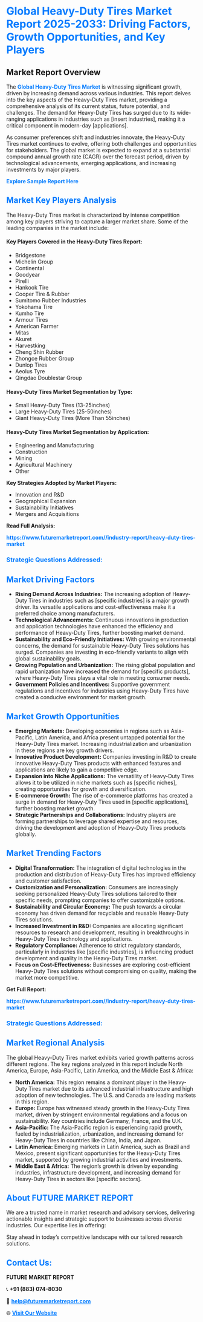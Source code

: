 <h1 style="color: #007BFF;">Global Heavy-Duty Tires Market Report 2025-2033: Driving Factors, Growth Opportunities, and Key Players</h1>

<section id="overview">
<h2>Market Report Overview</h2>
<p>The <a href="https://www.futuremarketreport.com//industry-report/heavy-duty-tires-market" style="color: #007BFF; text-decoration: none;"><strong>Global Heavy-Duty Tires Market</strong></a> is witnessing significant growth, driven by increasing demand across various industries. This report delves into the key aspects of the Heavy-Duty Tires market, providing a comprehensive analysis of its current status, future potential, and challenges. The demand for Heavy-Duty Tires has surged due to its wide-ranging applications in industries such as [insert industries], making it a critical component in modern-day [applications].</p>
<p>As consumer preferences shift and industries innovate, the Heavy-Duty Tires market continues to evolve, offering both challenges and opportunities for stakeholders. The global market is expected to expand at a substantial compound annual growth rate (CAGR) over the forecast period, driven by technological advancements, emerging applications, and increasing investments by major players.</p>
</section>

<section id="overview">
<p><a href="https://www.futuremarketreport.com//request-sample/reportId=90799" style="color: #007BFF; text-decoration: none;"><strong>Explore Sample Report Here</strong></a></p>
</section>

<section id="key-players">
<h2 style="color: #007BFF;">Market Key Players Analysis</h2>
<p>The Heavy-Duty Tires market is characterized by intense competition among key players striving to capture a larger market share. Some of the leading companies in the market include:</p>
<h4>Key Players Covered in the Heavy-Duty Tires Report:</h4>
<ul><li>Bridgestone</li><li>Michelin Group</li><li>Continental</li><li>Goodyear</li><li>Pirelli</li><li>Hankook Tire</li><li>Cooper Tire &amp; Rubber</li><li>Sumitomo Rubber Industries</li><li>Yokohama Tire</li><li>Kumho Tire</li><li>Armour Tires</li><li>American Farmer</li><li>Mitas</li><li>Akuret</li><li>Harvestking</li><li>Cheng Shin Rubber</li><li>Zhongce Rubber Group</li><li>Dunlop Tires</li><li>Aeolus Tyre</li><li>Qingdao Doublestar Group</li></ul>
<h4>Heavy-Duty Tires Market Segmentation by Type:</h4>
<ul><li>Small Heavy-Duty Tires (13-25inches)</li><li>Large Heavy-Duty Tires (25-50inches)</li><li>Giant Heavy-Duty Tires (More Than 55inches)</li></ul>

<h4>Heavy-Duty Tires Market Segmentation by Application:</h4>
<ul><li>Engineering and Manufacturing</li><li>Construction</li><li>Mining</li><li>Agricultural Machinery</li><li>Other</li></ul>
<p><strong>Key Strategies Adopted by Market Players:</strong></p>
<ul>
<li>Innovation and R&D</li>
<li>Geographical Expansion</li>
<li>Sustainability Initiatives</li>
<li>Mergers and Acquisitions</li>
</ul>
</section>

<section>
<p><strong>Read Full Analysis: </strong></p><a href="https://www.futuremarketreport.com//industry-report/heavy-duty-tires-market" style="color: #007BFF; text-decoration: none;"><strong>https://www.futuremarketreport.com//industry-report/heavy-duty-tires-market</strong></a>
<h3 style="color: #007BFF;">Strategic Questions Addressed:</h3>
</section>

<section id="driving-factors">
<h2 style="color: #007BFF;">Market Driving Factors</h2>
<ul>
<li><strong>Rising Demand Across Industries:</strong> The increasing adoption of Heavy-Duty Tires in industries such as [specific industries] is a major growth driver. Its versatile applications and cost-effectiveness make it a preferred choice among manufacturers.</li>
<li><strong>Technological Advancements:</strong> Continuous innovations in production and application technologies have enhanced the efficiency and performance of Heavy-Duty Tires, further boosting market demand.</li>
<li><strong>Sustainability and Eco-Friendly Initiatives:</strong> With growing environmental concerns, the demand for sustainable Heavy-Duty Tires solutions has surged. Companies are investing in eco-friendly variants to align with global sustainability goals.</li>
<li><strong>Growing Population and Urbanization:</strong> The rising global population and rapid urbanization have increased the demand for [specific products], where Heavy-Duty Tires plays a vital role in meeting consumer needs.</li>
<li><strong>Government Policies and Incentives:</strong> Supportive government regulations and incentives for industries using Heavy-Duty Tires have created a conducive environment for market growth.</li>
</ul>
</section>

<section id="growth-opportunities">
<h2 style="color: #007BFF;">Market Growth Opportunities</h2>
<ul>
<li><strong>Emerging Markets:</strong> Developing economies in regions such as Asia-Pacific, Latin America, and Africa present untapped potential for the Heavy-Duty Tires market. Increasing industrialization and urbanization in these regions are key growth drivers.</li>
<li><strong>Innovative Product Development:</strong> Companies investing in R&D to create innovative Heavy-Duty Tires products with enhanced features and applications are likely to gain a competitive edge.</li>
<li><strong>Expansion into Niche Applications:</strong> The versatility of Heavy-Duty Tires allows it to be utilized in niche markets such as [specific niches], creating opportunities for growth and diversification.</li>
<li><strong>E-commerce Growth:</strong> The rise of e-commerce platforms has created a surge in demand for Heavy-Duty Tires used in [specific applications], further boosting market growth.</li>
<li><strong>Strategic Partnerships and Collaborations:</strong> Industry players are forming partnerships to leverage shared expertise and resources, driving the development and adoption of Heavy-Duty Tires products globally.</li>
</ul>
</section>

<section id="trending-factors">
<h2 style="color: #007BFF;">Market Trending Factors</h2>
<ul>
<li><strong>Digital Transformation:</strong> The integration of digital technologies in the production and distribution of Heavy-Duty Tires has improved efficiency and customer satisfaction.</li>
<li><strong>Customization and Personalization:</strong> Consumers are increasingly seeking personalized Heavy-Duty Tires solutions tailored to their specific needs, prompting companies to offer customizable options.</li>
<li><strong>Sustainability and Circular Economy:</strong> The push towards a circular economy has driven demand for recyclable and reusable Heavy-Duty Tires solutions.</li>
<li><strong>Increased Investment in R&D:</strong> Companies are allocating significant resources to research and development, resulting in breakthroughs in Heavy-Duty Tires technology and applications.</li>
<li><strong>Regulatory Compliance:</strong> Adherence to strict regulatory standards, particularly in industries like [specific industries], is influencing product development and quality in the Heavy-Duty Tires market.</li>
<li><strong>Focus on Cost-Effectiveness:</strong> Businesses are exploring cost-efficient Heavy-Duty Tires solutions without compromising on quality, making the market more competitive.</li>
</ul>
</section>

<section>
<p><strong>Get Full Report: </strong></p><a href="https://www.futuremarketreport.com//industry-report/heavy-duty-tires-market" style="color: #007BFF; text-decoration: none;"><strong>https://www.futuremarketreport.com//industry-report/heavy-duty-tires-market</strong></a>
<h3 style="color: #007BFF;">Strategic Questions Addressed:</h3>
</section>


<section id="regional-analysis">
<h2 style="color: #007BFF;">Market Regional Analysis</h2>
<p>The global Heavy-Duty Tires market exhibits varied growth patterns across different regions. The key regions analyzed in this report include North America, Europe, Asia-Pacific, Latin America, and the Middle East & Africa:</p>
<ul>
<li><strong>North America:</strong> This region remains a dominant player in the Heavy-Duty Tires market due to its advanced industrial infrastructure and high adoption of new technologies. The U.S. and Canada are leading markets in this region.</li>
<li><strong>Europe:</strong> Europe has witnessed steady growth in the Heavy-Duty Tires market, driven by stringent environmental regulations and a focus on sustainability. Key countries include Germany, France, and the U.K.</li>
<li><strong>Asia-Pacific:</strong> The Asia-Pacific region is experiencing rapid growth, fueled by industrialization, urbanization, and increasing demand for Heavy-Duty Tires in countries like China, India, and Japan.</li>
<li><strong>Latin America:</strong> Emerging markets in Latin America, such as Brazil and Mexico, present significant opportunities for the Heavy-Duty Tires market, supported by growing industrial activities and investments.</li>
<li><strong>Middle East & Africa:</strong> The region’s growth is driven by expanding industries, infrastructure development, and increasing demand for Heavy-Duty Tires in sectors like [specific sectors].</li>
</ul>
</section>

<footer>
<h2 style="color: #007BFF;">About FUTURE MARKET REPORT</h2>
<p>We are a trusted name in market research and advisory services, delivering actionable insights and strategic support to businesses across diverse industries. Our expertise lies in offering:</p>

<p>Stay ahead in today’s competitive landscape with our tailored research solutions.</p>

<h2 style="color: #007BFF;">Contact Us:</h2>
<p><strong>FUTURE MARKET REPORT</strong></p>
<p>📞 <strong>+91 (883) 074-8030</strong></p>
<p>📧 <strong><a href="mailto:help@futuremarketreport.com" style="color: #007BFF;">help@futuremarketreport.com</a></strong></p>
<p>🌐 <strong><a href="https://www.futuremarketreport.com/" style="color: #007BFF;">Visit Our Website</a></strong></p>
</footer>